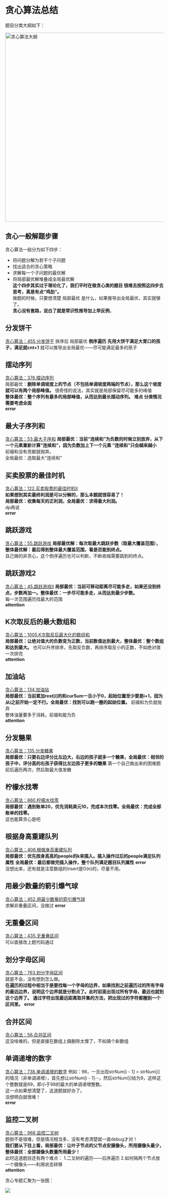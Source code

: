 # 贪心算法总结

题目分类大纲如下：             

<img src='https://code-thinking-1253855093.file.myqcloud.com/pics/20210917104315.png' width=600 alt='贪心算法大纲'> </img></div>  

## 贪心一般解题步骤  
贪心算法一般分为如下四步：   
* 将问题分解为若干个子问题   
* 找出适合的贪心策略   
* 求解每一个子问题的最优解   
* 将局部最优解堆叠成全局最优解   
**这个四步其实过于理论化了，我们平时在做贪心类的题目 很难去按照这四步去思考，真是有点“鸡肋”。**    
做题的时候，只要想清楚 局部最优 是什么，如果推导出全局最优，其实就够了。    
**贪心没有套路，说白了就是常识性推导加上举反例**。    
## 分发饼干
[贪心算法：455.分发饼干](./problems/0455.分发饼干.md)
排序后 局部最优 **倒序遍历** **先用大饼干满足大胃口的孩子，满足就cnt+1** 就可以推导出全局最优——尽可能满足最多的孩子    
## 摆动序列
[贪心算法：376.摆动序列](./problems/0376.摆动序列.md)  
局部最优：**删除单调坡度上的节点（不包括单调坡度两端的节点），那么这个坡度就可以有两个局部峰值。** 很奇怪的说法，其实就是局部保留尽可能多的峰值  
**整体最优：整个序列有最多的局部峰值，从而达到最长摆动序列。**
**难点 分类情况需要考虑全面**   
**error**  
## 最大子序列和
[贪心算法：53.最大子序和](./problems/0053.最大子序和.md)
**局部最优：当前“连续和”为负数的时候立刻放弃，从下一个元素重新计算“连续和”，因为负数加上下一个元素 “连续和”只会越来越小**  
前缀和没有贡献就抛弃。  
全局最优：选取最大“连续和”  
## 买卖股票的最佳时机
[贪心算法：122.买卖股票的最佳时机II](./problems/0122.买卖股票的最佳时机II.md)  
**如果想到其实最终利润是可以分解的，那么本题就很容易了！**  
**局部最优：收集每天的正利润，全局最优：求得最大利润。**   
dp再说  
**error**
## 跳跃游戏
[贪心算法：55.跳跃游戏](./problems/0055.跳跃游戏.md)
**局部最优解：每次取最大跳跃步数（取最大覆盖范围），整体最优解：最后得到整体最大覆盖范围，看是否能到终点。**  
自己做的非贪心，这个倒序遍历也可以判断，不断收缩需要跳到的终点。  
## 跳跃游戏2
[贪心算法：45.跳跃游戏II](./problems/0045.跳跃游戏II.md)
**局部最优：当前可移动距离尽可能多走，如果还没到终点，步数再加一。整体最优：一步尽可能多走，从而达到最少步数。**  
每一次范围遍历找最大的范围  
**attention**  
## K次取反后的最大数组和
[贪心算法：1005.K次取反后最大化的数组和](./problems/1005.K次取反后最大化的数组和.md)  
**局部最优：让绝对值大的负数变为正数，当前数值达到最大，整体最优：整个数组和达到最大。**
也可以升序排序，先取反负数，再排序取反小的正数，不如绝对值一次排完    
**attention**  
## 加油站
 [贪心算法：134.加油站](./problems/0134.加油站.md)  
 **局部最优：当前累加rest[i]的和curSum一旦小于0，起始位置至少要是i+1，因为从i之前开始一定不行。全局最优：找到可以跑一圈的起始位置。**
 前缀和为负就抛弃  
 整体油量要多于消耗，前缀和能为负  
 **attention**  
 ## 分发糖果
 [贪心算法：135.分发糖果](./problems/0135.分发糖果.md)  
 **局部最优：只要右边评分比左边大，右边的孩子就多一个糖果，全局最优：相邻的孩子中，评分高的右孩子获得比左边孩子更多的糖果**
 第一个自己做出来的困难题  
 前后遍历两次，然后取最大值发糖  
## 柠檬水找零
[贪心算法：860.柠檬水找零](./problems/0860.柠檬水找零.md)  
**局部最优：遇到账单20，优先消耗美元10，完成本次找零。全局最优：完成全部账单的找零。**  
这也能算贪心是吧  
## 根据身高重建队列
[贪心算法：406.根据身高重建队列](./problems/0406.根据身高重建队列.md)  
**局部最优：优先按身高高的people的k来插入。插入操作过后的people满足队列属性**
**全局最优：最后都做完插入操作，整个队列满足题目队列属性**
**error**  
没想出来，还有就是注意数组的insert是O(n)的，尽量不用。  
## 用最少数量的箭引爆气球
[贪心算法：452.用最少数量的箭引爆气球](./problems/0452.用最少数量的箭引爆气球.md)  
求解非重叠区间，没做过
**error**  
## 无重叠区间
[贪心算法：435.无重叠区间](./problems/0435.无重叠区间.md)  
可以直接改上题代码通过  
## 划分字母区间
[贪心算法：763.划分字母区间](./problems/0763.划分字母区间.md)  
就是不会，没有想到怎么做。  
**在遍历的过程中相当于是要找每一个字母的边界，如果找到之前遍历过的所有字母的最远边界，说明这个边界就是分割点了。此时前面出现过所有字母，最远也就到这个边界了。**
**通过字符出现最远距离取并集的方法，把出现过的字符都圈到一个区间里。**
**error**  
## 合并区间
[贪心算法：56.合并区间](./problems/0056.合并区间.md)  
这没啥难的，但是直接在数组上搞删除太慢了，不如搞个新数组  
## 单调递增的数字
[贪心算法：738.单调递增的数字](./problems/0738.单调递增的数字.md)
例如：98，一旦出现strNum[i - 1] > strNum[i]的情况（非单调递增），首先想让strNum[i - 1]--，然后strNum[i]给为9，这样这个整数就是89，即小于98的最大的单调递增整数。  
这一点如果想清楚了，这道题就好办了。  
没想明白就很难！  
**error**  
## 监控二叉树
[贪心算法：968.监控二叉树](./problems/0968.监控二叉树.md)  
题倒不是很难，但是情况相当多，没有考虑清楚就一直debug才对！  
**我们要从下往上看，局部最优：让叶子节点的父节点安摄像头，所用摄像头最少，整体最优：全部摄像头数量所用最少！**  
此时这道题目还有两个难点：
1.二叉树的遍历——后序遍历
2.如何隔两个节点放一个摄像头——利用状态转移  
**attention**  

贪心专题汇聚为一张图： 

![](https://code-thinking-1253855093.file.myqcloud.com/pics/贪心总结water.png)



